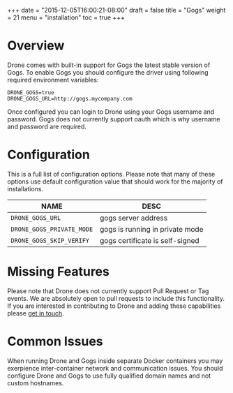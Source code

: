 +++
date = "2015-12-05T16:00:21-08:00"
draft = false
title = "Gogs"
weight = 21
menu = "installation"
toc = true
+++

# Overview

Drone comes with built-in support for Gogs the latest stable version of Gogs. To enable Gogs you should configure the driver using following required environment variables:

```
DRONE_GOGS=true
DRONE_GOGS_URL=http://gogs.mycompany.com
```

Once configured you can login to Drone using your Gogs username and password. Gogs does not currently support oauth which is why username and password are required.

# Configuration

This is a full list of configuration options. Please note that many of these options use default configuration value that should work for the majority of installations.

NAME                        | DESC
----------------------------|--------------------------------------------------------
`DRONE_GOGS_URL`            | gogs server address
`DRONE_GOGS_PRIVATE_MODE`   | gogs is running in private mode
`DRONE_GOGS_SKIP_VERIFY`    | gogs certificate is self-signed

# Missing Features

Please note that Drone does not currently support Pull Request or Tag events. We are absolutely open to pull requests to include this functionality. If you are interested in contributing to Drone and adding these capabilities please [get in touch](https://gitter.im/drone/drone).

# Common Issues

When running Drone and Gogs inside separate Docker containers you may exerpience inter-container network and communication issues. You should configure Drone and Gogs to use fully qualified domain names and not custom hostnames.
